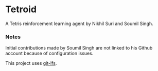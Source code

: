 # Tetroid
A Tetris reinforcement learning agent by Nikhil Suri and Soumil Singh.

### Notes
Initial contributions made by Soumil Singh are not linked to his Github account because of configuration issues.

This project uses [git-lfs](https://git-lfs.github.com/).
